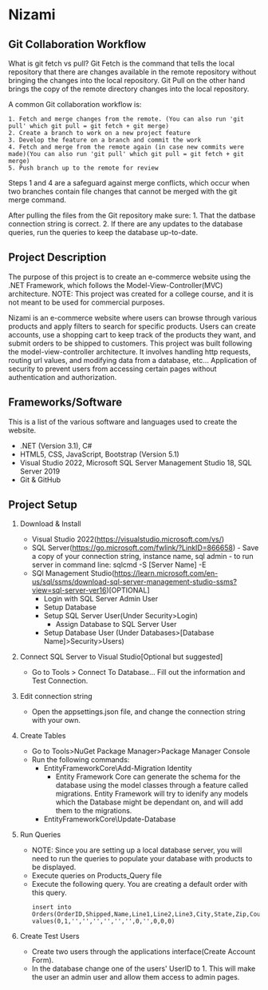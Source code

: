 # **Nizami**

## **Git Collaboration Workflow**

What is git fetch vs pull?
Git Fetch is the command that tells the local repository that there are changes available in the remote repository without bringing the changes into the local repository. Git Pull on the other hand brings the copy of the remote directory changes into the local repository.

A common Git collaboration workflow is:

    1. Fetch and merge changes from the remote. (You can also run 'git pull' which git pull = git fetch + git merge) 
    2. Create a branch to work on a new project feature
    3. Develop the feature on a branch and commit the work
    4. Fetch and merge from the remote again (in case new commits were made)(You can also run 'git pull' which git pull = git fetch + git merge) 
    5. Push branch up to the remote for review

Steps 1 and 4 are a safeguard against merge conflicts, which occur when two branches contain file changes that cannot be merged with the git merge command.

After pulling the files from the Git repository make sure:
    1. That the datbase connection string is correct.
    2. If there are any updates to the database queries, run the queries to keep the database up-to-date.

## **Project Description**

The purpose of this project is to create an e-commerce website using the .NET Framework, which follows the Model-View-Controller(MVC) architecture. NOTE: This project was created for a college course, and it is not meant to be used for commercial purposes. 

Nizami is an e-commerce website where users can browse through various products and apply filters to search for specific products. Users can create accounts, use a shopping cart to keep track of the products they want, and submit orders to be shipped to customers. This project was built following the model-view-controller architecture. It involves handling http requests, routing url values, and modifying data from a database, etc... Application of security to prevent users from accessing certain pages without authentication and authorization.

## **Frameworks/Software**

This is a list of the various software and languages used to create the website.

- .NET (Version 3.1), C#
- HTML5, CSS, JavaScript, Bootstrap (Version 5.1)
- Visual Studio 2022, Microsoft SQL Server Management Studio 18, SQL Server 2019
- Git & GitHub

## **Project Setup**

1. Download & Install 
    - Visual Studio 2022(https://visualstudio.microsoft.com/vs/)
    - SQL Server(https://go.microsoft.com/fwlink/?LinkID=866658)
            - Save a copy of your connection string, instance name, sql admin
            - to run server in command line: sqlcmd -S [Server Name] -E
    - SQl Management Studio(https://learn.microsoft.com/en-us/sql/ssms/download-sql-server-management-studio-ssms?view=sql-server-ver16)[OPTIONAL]
        - Login with SQL Server Admin User
        - Setup Database
        - Setup SQL Server User(Under Security>Login)
            - Assign Database to SQL Server User
        - Setup Database User (Under Databases>[Database Name]>Security>Users)

2. Connect SQL Server to Visual Studio[Optional but suggested]
    - Go to Tools > Connect To Database... Fill out the information and Test Connection.

3. Edit connection string 
    - Open the appsettings.json file, and change the connection string with your own. 

4. Create Tables
    - Go to Tools>NuGet Package Manager>Package Manager Console
    - Run the following commands:
        - EntityFrameworkCore\Add-Migration Identity
            - Entity Framework Core can generate the schema for the database using the model classes through a feature called migrations. Entity Framework will try to idenify any models which the Database might be dependant on, and will add them to the migrations. 
	    - EntityFrameworkCore\Update-Database

5. Run Queries
    - NOTE: Since you are setting up a local database server, you will need to run the queries to populate your database with products to be displayed. 
    - Execute queries on Products_Query file
    - Execute the following query. You are creating a default order with this query.
        ```
        insert into Orders(OrderID,Shipped,Name,Line1,Line2,Line3,City,State,Zip,Country,CardNumber,CVV,GiftWrap) values(0,1,'','','','','','',0,'',0,0,0)
        ```

6. Create Test Users
    - Create two users through the applications interface(Create Account Form). 
    - In the database change one of the users' UserID to 1. This will make the user an admin user and allow them access to admin pages. 
    
